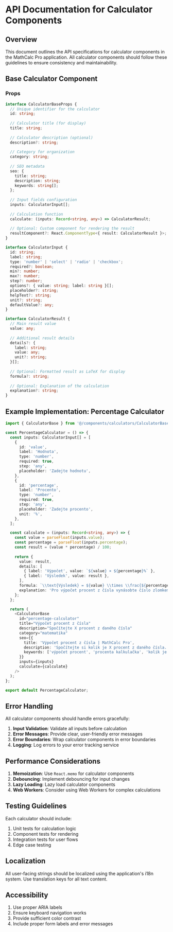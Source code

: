 # API Documentation for Calculator Components

## Overview
This document outlines the API specifications for calculator components in the MathCalc Pro application. All calculator components should follow these guidelines to ensure consistency and maintainability.

## Base Calculator Component

### Props

```typescript
interface CalculatorBaseProps {
  // Unique identifier for the calculator
  id: string;
  
  // Calculator title (for display)
  title: string;
  
  // Calculator description (optional)
  description?: string;
  
  // Category for organization
  category: string;
  
  // SEO metadata
  seo: {
    title: string;
    description: string;
    keywords: string[];
  };
  
  // Input fields configuration
  inputs: CalculatorInput[];
  
  // Calculation function
  calculate: (inputs: Record<string, any>) => CalculatorResult;
  
  // Optional: Custom component for rendering the result
  resultComponent?: React.ComponentType<{ result: CalculatorResult }>;
}

interface CalculatorInput {
  id: string;
  label: string;
  type: 'number' | 'select' | 'radio' | 'checkbox';
  required?: boolean;
  min?: number;
  max?: number;
  step?: number;
  options?: { value: string; label: string }[];
  placeholder?: string;
  helpText?: string;
  unit?: string;
  defaultValue?: any;
}

interface CalculatorResult {
  // Main result value
  value: any;
  
  // Additional result details
  details?: {
    label: string;
    value: any;
    unit?: string;
  }[];
  
  // Optional: Formatted result as LaTeX for display
  formula?: string;
  
  // Optional: Explanation of the calculation
  explanation?: string;
}
```

## Example Implementation: Percentage Calculator

```typescript
import { CalculatorBase } from '@/components/calculators/CalculatorBase';

const PercentageCalculator = () => {
  const inputs: CalculatorInput[] = [
    {
      id: 'value',
      label: 'Hodnota',
      type: 'number',
      required: true,
      step: 'any',
      placeholder: 'Zadejte hodnotu',
    },
    {
      id: 'percentage',
      label: 'Procento',
      type: 'number',
      required: true,
      step: 'any',
      placeholder: 'Zadejte procento',
      unit: '%',
    },
  ];

  const calculate = (inputs: Record<string, any>) => {
    const value = parseFloat(inputs.value);
    const percentage = parseFloat(inputs.percentage);
    const result = (value * percentage) / 100;
    
    return {
      value: result,
      details: [
        { label: 'Výpočet', value: `${value} × ${percentage}%` },
        { label: 'Výsledek', value: result },
      ],
      formula: `\\text{Výsledek} = ${value} \\times \\frac{${percentage}}{100} = ${result}`,
      explanation: 'Pro výpočet procent z čísla vynásobte číslo zlomkem procenta ku stu.'
    };
  };

  return (
    <CalculatorBase
      id="percentage-calculator"
      title="Výpočet procent z čísla"
      description="Spočítejte X procent z daného čísla"
      category="matematika"
      seo={{
        title: 'Výpočet procent z čísla | MathCalc Pro',
        description: 'Spočítejte si kolik je X procent z daného čísla. Rychlý a přesný výpočet procent online.',
        keywords: ['výpočet procent', 'procenta kalkulačka', 'kolik je X procent']
      }}
      inputs={inputs}
      calculate={calculate}
    />
  );
};

export default PercentageCalculator;
```

## Error Handling

All calculator components should handle errors gracefully:

1. **Input Validation**: Validate all inputs before calculation
2. **Error Messages**: Provide clear, user-friendly error messages
3. **Error Boundaries**: Wrap calculator components in error boundaries
4. **Logging**: Log errors to your error tracking service

## Performance Considerations

1. **Memoization**: Use `React.memo` for calculator components
2. **Debouncing**: Implement debouncing for input changes
3. **Lazy Loading**: Lazy load calculator components
4. **Web Workers**: Consider using Web Workers for complex calculations

## Testing Guidelines

Each calculator should include:

1. Unit tests for calculation logic
2. Component tests for rendering
3. Integration tests for user flows
4. Edge case testing

## Localization

All user-facing strings should be localized using the application's i18n system. Use translation keys for all text content.

## Accessibility

1. Use proper ARIA labels
2. Ensure keyboard navigation works
3. Provide sufficient color contrast
4. Include proper form labels and error messages

